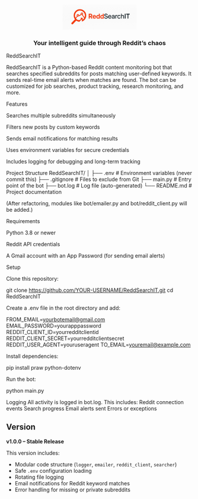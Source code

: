<p align="center">
  <img src="./assets/ReddSearchIT-logo.png" alt="ReddSearchIT Logo" width="200">
</p>

<h3 align="center">Your intelligent guide through Reddit’s chaos</h3>

ReddSearchIT

ReddSearchIT is a Python-based Reddit content monitoring bot that searches specified subreddits for posts matching user-defined keywords. It sends real-time email alerts when matches are found. The bot can be customized for job searches, product tracking, research monitoring, and more.

Features

Searches multiple subreddits simultaneously

Filters new posts by custom keywords

Sends email notifications for matching results

Uses environment variables for secure credentials

Includes logging for debugging and long-term tracking

Project Structure
ReddSearchIT/
│
├── .env                 # Environment variables (never commit this)
├── .gitignore           # Files to exclude from Git
├── main.py              # Entry point of the bot
├── bot.log              # Log file (auto-generated)
└── README.md            # Project documentation

(After refactoring, modules like bot/emailer.py and bot/reddit_client.py will be added.)

Requirements

Python 3.8 or newer

Reddit API credentials

A Gmail account with an App Password (for sending email alerts)

Setup

Clone this repository:

git clone https://github.com/YOUR-USERNAME/ReddSearchIT.git
cd ReddSearchIT

Create a .env file in the root directory and add:

FROM_EMAIL=yourbotemail@gmail.com
EMAIL_PASSWORD=yourapppassword
REDDIT_CLIENT_ID=yourredditclientid
REDDIT_CLIENT_SECRET=yourredditclientsecret
REDDIT_USER_AGENT=youruseragent
TO_EMAIL=youremail@example.com

Install dependencies:

pip install praw python-dotenv

Run the bot:

python main.py

Logging
All activity is logged in bot.log.
This includes:
Reddit connection events
Search progress
Email alerts sent
Errors or exceptions
## Version

**v1.0.0 – Stable Release**

This version includes:
- Modular code structure (`logger`, `emailer`, `reddit_client`, `searcher`)
- Safe `.env` configuration loading
- Rotating file logging
- Email notifications for Reddit keyword matches
- Error handling for missing or private subreddits
